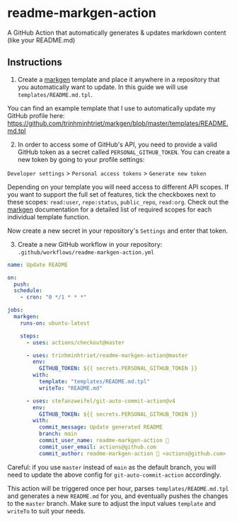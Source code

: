 # readme-markgen-action

A GitHub Action that automatically generates & updates markdown content (like your README.md)

## Instructions

1. Create a [markgen](https://github.com/trinhminhtriet/markgen) template and
place it anywhere in a repository that you automatically want to update. In this
guide we will use `templates/README.md.tpl`.

You can find an example template that I use to automatically update my GitHub
profile here: https://github.com/trinhminhtriet/markgen/blob/master/templates/README.md.tpl

2. In order to access some of GitHub's API, you need to provide a valid GitHub
token as a secret called `PERSONAL_GITHUB_TOKEN`. You can create a new token by
going to your profile settings:

`Developer settings` > `Personal access tokens` > `Generate new token`

Depending on your template you will need access to different API scopes. If you
want to support the full set of features, tick the checkboxes next to these
scopes: `read:user`, `repo:status`, `public_repo`, `read:org`. Check out the
[markgen](https://github.com/trinhminhtriet/markgen) documentation for a detailed
list of required scopes for each individual template function.

Now create a new secret in your repository's `Settings` and enter that token.

3. Create a new GitHub workflow in your repository: `.github/workflows/readme-markgen-action.yml`

```yml
name: Update README

on:
  push:
  schedule:
    - cron: "0 */1 * * *"

jobs:
  markgen:
    runs-on: ubuntu-latest

    steps:
      - uses: actions/checkout@master

      - uses: trinhminhtriet/readme-markgen-action@master
        env:
          GITHUB_TOKEN: ${{ secrets.PERSONAL_GITHUB_TOKEN }}
        with:
          template: "templates/README.md.tpl"
          writeTo: "README.md"

      - uses: stefanzweifel/git-auto-commit-action@v4
        env:
          GITHUB_TOKEN: ${{ secrets.PERSONAL_GITHUB_TOKEN }}
        with:
          commit_message: Update generated README
          branch: main
          commit_user_name: readme-markgen-action 🤖
          commit_user_email: actions@github.com
          commit_author: readme-markgen-action 🤖 <actions@github.com>
```

Careful: if you use `master` instead of `main` as the default branch, you will
need to update the above config for `git-auto-commit-action` accordingly.

This action will be triggered once per hour, parses `templates/README.md.tpl`
and generates a new `README.md` for you, and eventually pushes the changes to
the `master` branch. Make sure to adjust the input values `template` and
`writeTo` to suit your needs.
